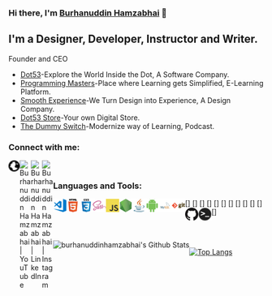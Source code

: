 ### Hi there, I'm [Burhanuddin Hamzabhai][website] 👋

## I'm a Designer, Developer, Instructor and Writer.
Founder and CEO 
- [Dot53][dot53]-Explore the World Inside the Dot, A Software Company.
- [Programming Masters][programmingMasters]-Place where Learning gets Simplified, E-Learning Platform.
- [Smooth Experience][smoothExperience]-We Turn Design into Experience, A Design Company.
- [Dot53 Store][dot53store]-Your own Digital Store.
- [The Dummy Switch][dummyswitch]-Modernize way of Learning, Podcast.

### Connect with me:

[<img align="left" alt="burhanuddinhamzabhai.dev" width="22px" src="https://raw.githubusercontent.com/iconic/open-iconic/master/svg/globe.svg" />][website]
[<img align="left" alt="Burhanuddin Hamzabhai | YouTube" width="22px" src="https://cdn.jsdelivr.net/npm/simple-icons@v3/icons/youtube.svg" />][youtube]
<!--[<img align="left" alt="Burhanuddin Hamzabhai | Twitter" width="22px" src="https://cdn.jsdelivr.net/npm/simple-icons@v3/icons/twitter.svg" />][twitter]-->
[<img align="left" alt="Burhanuddin Hamzabhai | LinkedIn" width="22px" src="https://cdn.jsdelivr.net/npm/simple-icons@v3/icons/linkedin.svg" />][linkedin]
[<img align="left" alt="Burhanuddin Hamzabhai | Instagram" width="22px" src="https://cdn.jsdelivr.net/npm/simple-icons@v3/icons/instagram.svg" />][instagram]

<br />

### Languages and Tools:

[<img align="left" alt="Visual Studio Code" width="26px" src="https://raw.githubusercontent.com/github/explore/80688e429a7d4ef2fca1e82350fe8e3517d3494d/topics/visual-studio-code/visual-studio-code.png" />]
[<img align="left" alt="HTML5" width="26px" src="https://raw.githubusercontent.com/github/explore/80688e429a7d4ef2fca1e82350fe8e3517d3494d/topics/html/html.png" />]
[<img align="left" alt="CSS3" width="26px" src="https://raw.githubusercontent.com/github/explore/80688e429a7d4ef2fca1e82350fe8e3517d3494d/topics/css/css.png" />]
[<img align="left" alt="Sass" width="26px" src="https://raw.githubusercontent.com/github/explore/80688e429a7d4ef2fca1e82350fe8e3517d3494d/topics/sass/sass.png" />]
[<img align="left" alt="JavaScript" width="26px" src="https://raw.githubusercontent.com/github/explore/80688e429a7d4ef2fca1e82350fe8e3517d3494d/topics/javascript/javascript.png" />]
[<img align="left" alt="Node.js" width="26px" src="https://raw.githubusercontent.com/github/explore/80688e429a7d4ef2fca1e82350fe8e3517d3494d/topics/nodejs/nodejs.png" />]
[<img align="left" alt="Java" width="26px" src="https://raw.githubusercontent.com/github/explore/80688e429a7d4ef2fca1e82350fe8e3517d3494d/topics/java/java.png" />]
[<img align="left" alt="Android" width="26px" src="https://raw.githubusercontent.com/github/explore/e94815998e4e0713912fed477a1f346ec04c3da2/topics/android/android.png" />]
[<img align="left" alt="MySQL" width="26px" src="https://raw.githubusercontent.com/github/explore/80688e429a7d4ef2fca1e82350fe8e3517d3494d/topics/mysql/mysql.png" />]
[<img align="left" alt="Git" width="26px" src="https://raw.githubusercontent.com/github/explore/80688e429a7d4ef2fca1e82350fe8e3517d3494d/topics/git/git.png" />]
[<img align="left" alt="GitHub" width="26px" src="https://raw.githubusercontent.com/github/explore/78df643247d429f6cc873026c0622819ad797942/topics/github/github.png" />]
[<img align="left" alt="Terminal" width="26px" src="https://raw.githubusercontent.com/github/explore/80688e429a7d4ef2fca1e82350fe8e3517d3494d/topics/terminal/terminal.png" />]

<br />
<br />



<img align="left" alt="burhanuddinhamzabhai's Github Stats" src="https://github-readme-stats.vercel.app/api?username=burhanuddinhamzabhai&hide=stars,prs,issues,contribs&show_icons=true&hide_border=true" />

[![Top Langs](https://github-readme-stats.vercel.app/api/top-langs/?username=anuraghazra)](https://github.com/burhanuddinhamzabhai/github-readme-stats)


[website]: http://burhanuddinhamzabhai.dev
<!--[twitter]: https://twitter.com/burhanuddinhamzabhai-->
[youtube]: https://www.youtube.com/channel/UChpz_szPBGTEARHOr0m2hlg
[instagram]: https://instagram.com/burhanuddinhamzabhai
[linkedin]: https://linkedin.com/in/burhanuddinhamzabhai
[dot53]: http://dot53.in
[programmingMasters]: http://programmingmasters.in
[smoothExperience]: http://smoothexperience.in
[dummyswitch]: http://thedummyswitch.in
[dot53store]: http://dot53store.com
[startups]: http://dot53.in/startups.html
